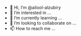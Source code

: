- 👋 Hi, I’m @ailool-alzubiry
- 👀 I’m interested in ...
- 🌱 I’m currently learning ...
- 💞️ I’m looking to collaborate on ...
- 📫 How to reach me ...

<!---
ailool-alzubiry/ailool-alzubiry is a ✨ special ✨ repository because its `README.md` (this file) appears on your GitHub profile.
You can click the Preview link to take a look at your changes.
--->
